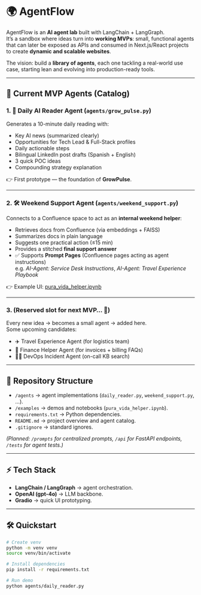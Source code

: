 # 🌍 AgentFlow

AgentFlow is an **AI agent lab** built with LangChain + LangGraph.  
It’s a sandbox where ideas turn into **working MVPs**: small, functional agents that can later be exposed as APIs and consumed in Next.js/React projects to create **dynamic and scalable websites**.

The vision: build a **library of agents**, each one tackling a real-world use case, starting lean and evolving into production-ready tools.

---

## 🚀 Current MVP Agents (Catalog)

### 1. 📰 Daily AI Reader Agent (`agents/grow_pulse.py`)
Generates a 10-minute daily reading with:
- Key AI news (summarized clearly)
- Opportunities for Tech Lead & Full-Stack profiles
- Daily actionable steps
- Bilingual LinkedIn post drafts (Spanish + English)
- 3 quick POC ideas
- Compounding strategy explanation

👉 First prototype — the foundation of **GrowPulse**.

---

### 2. 🛠️ Weekend Support Agent (`agents/weekend_support.py`)
Connects to a Confluence space to act as an **internal weekend helper**:
- Retrieves docs from Confluence (via embeddings + FAISS)
- Summarizes docs in plain language
- Suggests one practical action (≤15 min)
- Provides a stitched **final support answer**
- ✅ Supports **Prompt Pages** (Confluence pages acting as agent instructions)  
  e.g. *AI-Agent: Service Desk Instructions*, *AI-Agent: Travel Experience Playbook*

👉 Example UI: [pura_vida_helper.ipynb](https://github.com/mejorandro/llm-agent-lab/blob/main/examples/pura_vida_helper.ipynb)

---

### 3. (Reserved slot for next MVP… 🚧)
Every new idea → becomes a small agent → added here.  
Some upcoming candidates:
- ✈️ Travel Experience Agent (for logistics team)
- 🧾 Finance Helper Agent (for invoices + billing FAQs)
- 👨‍💻 DevOps Incident Agent (on-call KB search)

---

## 📂 Repository Structure
- `/agents` → agent implementations (`daily_reader.py`, `weekend_support.py`, …).  
- `/examples` → demos and notebooks (`pura_vida_helper.ipynb`).  
- `requirements.txt` → Python dependencies.  
- `README.md` → project overview and agent catalog.  
- `.gitignore` → standard ignores.  

*(Planned: `/prompts` for centralized prompts, `/api` for FastAPI endpoints, `/tests` for agent tests.)*

---

## ⚡ Tech Stack
- **LangChain / LangGraph** → agent orchestration.  
- **OpenAI (gpt-4o)** → LLM backbone.  
- **Gradio** → quick UI prototyping.  

---

## 🛠️ Quickstart

```bash
# Create venv
python -m venv venv
source venv/bin/activate

# Install dependencies
pip install -r requirements.txt

# Run demo
python agents/daily_reader.py
```

